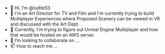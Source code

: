 - 👋 Hi, I’m @ludite53
- 👀 I'm an Art Director for TV and Film and I'm currently trying to build Multiplayer Experiences where Proposed Scenery can be viewed in VR and discussed with the Art Dept.
- 🌱 Currently, I'm trying to figure out Unreal Engine Multiplayer and how that would be hosted on an AWS server.
- 💞️ I’m looking to collaborate on ...
- 📫 How to reach me ...

<!---
ludite53/ludite53 is a ✨ special ✨ repository because its `README.md` (this file) appears on your GitHub profile.
You can click the Preview link to take a look at your changes.
--->
